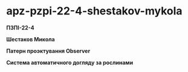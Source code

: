 # apz-pzpi-22-4-shestakov-mykola

**ПЗПІ-22-4**

**Шестаков Микола**

**Патерн проэктування Observer**

**Система автоматичного догляду за рослинами**

